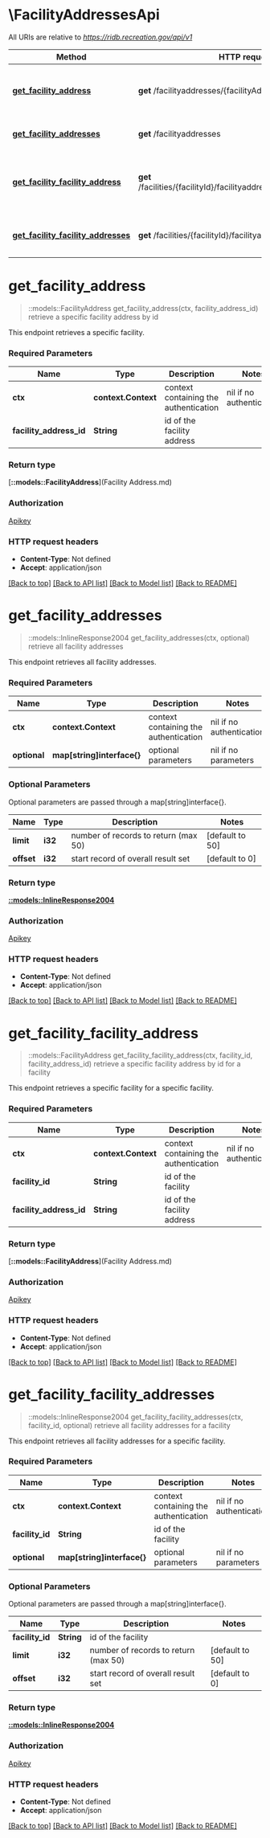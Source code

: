 # \FacilityAddressesApi

All URIs are relative to *https://ridb.recreation.gov/api/v1*

Method | HTTP request | Description
------------- | ------------- | -------------
[**get_facility_address**](FacilityAddressesApi.md#get_facility_address) | **get** /facilityaddresses/{facilityAddressId} | retrieve a specific facility address by id
[**get_facility_addresses**](FacilityAddressesApi.md#get_facility_addresses) | **get** /facilityaddresses | retrieve all facility addresses
[**get_facility_facility_address**](FacilityAddressesApi.md#get_facility_facility_address) | **get** /facilities/{facilityId}/facilityaddresses/{facilityAddressId} | retrieve a specific facility address by id for a facility
[**get_facility_facility_addresses**](FacilityAddressesApi.md#get_facility_facility_addresses) | **get** /facilities/{facilityId}/facilityaddresses | retrieve all facility addresses for a facility


# **get_facility_address**
> ::models::FacilityAddress get_facility_address(ctx, facility_address_id)
retrieve a specific facility address by id

This endpoint retrieves a specific facility.

### Required Parameters

Name | Type | Description  | Notes
------------- | ------------- | ------------- | -------------
 **ctx** | **context.Context** | context containing the authentication | nil if no authentication
  **facility_address_id** | **String**| id of the facility address | 

### Return type

[**::models::FacilityAddress**](Facility Address.md)

### Authorization

[Apikey](../README.md#Apikey)

### HTTP request headers

 - **Content-Type**: Not defined
 - **Accept**: application/json

[[Back to top]](#) [[Back to API list]](../README.md#documentation-for-api-endpoints) [[Back to Model list]](../README.md#documentation-for-models) [[Back to README]](../README.md)

# **get_facility_addresses**
> ::models::InlineResponse2004 get_facility_addresses(ctx, optional)
retrieve all facility addresses

This endpoint retrieves all facility addresses.

### Required Parameters

Name | Type | Description  | Notes
------------- | ------------- | ------------- | -------------
 **ctx** | **context.Context** | context containing the authentication | nil if no authentication
 **optional** | **map[string]interface{}** | optional parameters | nil if no parameters

### Optional Parameters
Optional parameters are passed through a map[string]interface{}.

Name | Type | Description  | Notes
------------- | ------------- | ------------- | -------------
 **limit** | **i32**| number of records to return (max 50) | [default to 50]
 **offset** | **i32**| start record of overall result set | [default to 0]

### Return type

[**::models::InlineResponse2004**](inline_response_200_4.md)

### Authorization

[Apikey](../README.md#Apikey)

### HTTP request headers

 - **Content-Type**: Not defined
 - **Accept**: application/json

[[Back to top]](#) [[Back to API list]](../README.md#documentation-for-api-endpoints) [[Back to Model list]](../README.md#documentation-for-models) [[Back to README]](../README.md)

# **get_facility_facility_address**
> ::models::FacilityAddress get_facility_facility_address(ctx, facility_id, facility_address_id)
retrieve a specific facility address by id for a facility

This endpoint retrieves a specific facility for a specific facility.

### Required Parameters

Name | Type | Description  | Notes
------------- | ------------- | ------------- | -------------
 **ctx** | **context.Context** | context containing the authentication | nil if no authentication
  **facility_id** | **String**| id of the facility | 
  **facility_address_id** | **String**| id of the facility address | 

### Return type

[**::models::FacilityAddress**](Facility Address.md)

### Authorization

[Apikey](../README.md#Apikey)

### HTTP request headers

 - **Content-Type**: Not defined
 - **Accept**: application/json

[[Back to top]](#) [[Back to API list]](../README.md#documentation-for-api-endpoints) [[Back to Model list]](../README.md#documentation-for-models) [[Back to README]](../README.md)

# **get_facility_facility_addresses**
> ::models::InlineResponse2004 get_facility_facility_addresses(ctx, facility_id, optional)
retrieve all facility addresses for a facility

This endpoint retrieves all facility addresses for a specific facility.

### Required Parameters

Name | Type | Description  | Notes
------------- | ------------- | ------------- | -------------
 **ctx** | **context.Context** | context containing the authentication | nil if no authentication
  **facility_id** | **String**| id of the facility | 
 **optional** | **map[string]interface{}** | optional parameters | nil if no parameters

### Optional Parameters
Optional parameters are passed through a map[string]interface{}.

Name | Type | Description  | Notes
------------- | ------------- | ------------- | -------------
 **facility_id** | **String**| id of the facility | 
 **limit** | **i32**| number of records to return (max 50) | [default to 50]
 **offset** | **i32**| start record of overall result set | [default to 0]

### Return type

[**::models::InlineResponse2004**](inline_response_200_4.md)

### Authorization

[Apikey](../README.md#Apikey)

### HTTP request headers

 - **Content-Type**: Not defined
 - **Accept**: application/json

[[Back to top]](#) [[Back to API list]](../README.md#documentation-for-api-endpoints) [[Back to Model list]](../README.md#documentation-for-models) [[Back to README]](../README.md)

